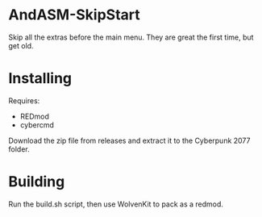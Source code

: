 # AndASM-SkipStart

Skip all the extras before the main menu. They are great the first time, but get old.

# Installing
Requires:
* REDmod
* cybercmd

Download the zip file from releases and extract it to the Cyberpunk 2077 folder.

# Building
Run the build.sh script, then use WolvenKit to pack as a redmod.


